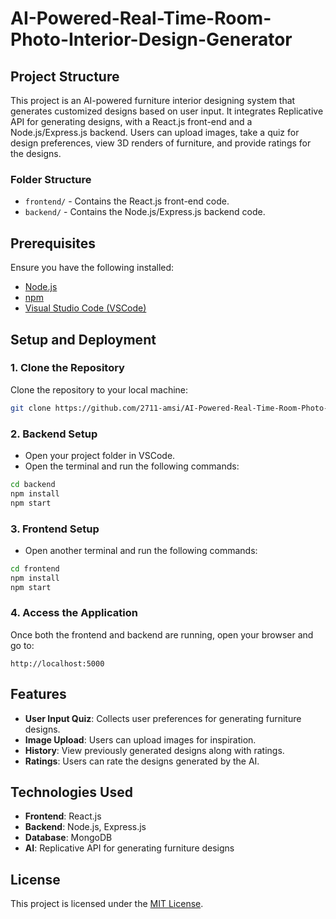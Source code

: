 # AI-Powered-Real-Time-Room-Photo-Interior-Design-Generator

## Project Structure
This project is an AI-powered furniture interior designing system that generates customized designs based on user input. It integrates Replicative API for generating designs, with a React.js front-end and a Node.js/Express.js backend. Users can upload images, take a quiz for design preferences, view 3D renders of furniture, and provide ratings for the designs.

### Folder Structure
- `frontend/` - Contains the React.js front-end code.
- `backend/` - Contains the Node.js/Express.js backend code.

## Prerequisites
Ensure you have the following installed:
- [Node.js](https://nodejs.org/)
- [npm](https://www.npmjs.com/)
- [Visual Studio Code (VSCode)](https://code.visualstudio.com/)

## Setup and Deployment

### 1. Clone the Repository
Clone the repository to your local machine:
```bash
git clone https://github.com/2711-amsi/AI-Powered-Real-Time-Room-Photo-Interior-Design-Generator.git
```

### 2. Backend Setup
- Open your project folder in VSCode.
- Open the terminal and run the following commands:
```bash
cd backend
npm install
npm start
```

### 3. Frontend Setup
- Open another terminal and run the following commands:
```bash
cd frontend
npm install
npm start
```

### 4. Access the Application
Once both the frontend and backend are running, open your browser and go to:
```
http://localhost:5000
```

## Features
- **User Input Quiz**: Collects user preferences for generating furniture designs.
- **Image Upload**: Users can upload images for inspiration.
- **History**: View previously generated designs along with ratings.
- **Ratings**: Users can rate the designs generated by the AI.

## Technologies Used
- **Frontend**: React.js
- **Backend**: Node.js, Express.js
- **Database**: MongoDB
- **AI**: Replicative API for generating furniture designs

## License
This project is licensed under the [MIT License](LICENSE).
